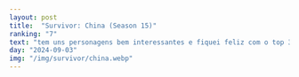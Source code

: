 ```yaml
---
layout: post
title:  "Survivor: China (Season 15)"
ranking: "7"
text: "tem uns personagens bem interessantes e fiquei feliz com o top 3, apesar de que não tiveram muitas reviravoltas"
day: "2024-09-03"
img: "/img/survivor/china.webp"
---
```

